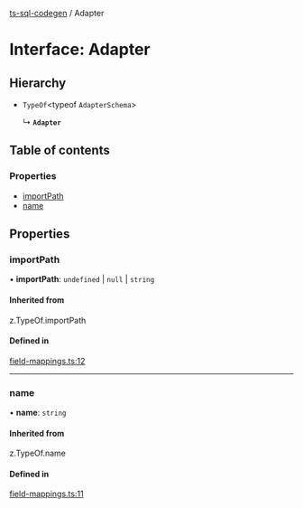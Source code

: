 [ts-sql-codegen](../README.md) / Adapter

# Interface: Adapter

## Hierarchy

- `TypeOf`<typeof `AdapterSchema`\>

  ↳ **`Adapter`**

## Table of contents

### Properties

- [importPath](Adapter.md#importpath)
- [name](Adapter.md#name)

## Properties

### importPath

• **importPath**: `undefined` \| ``null`` \| `string`

#### Inherited from

z.TypeOf.importPath

#### Defined in

[field-mappings.ts:12](https://github.com/lorefnon/ts-sql-codegen/blob/2ab30fe/src/field-mappings.ts#L12)

___

### name

• **name**: `string`

#### Inherited from

z.TypeOf.name

#### Defined in

[field-mappings.ts:11](https://github.com/lorefnon/ts-sql-codegen/blob/2ab30fe/src/field-mappings.ts#L11)
